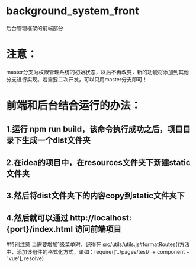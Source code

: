 # background_system_front
后台管理框架的前端部分

# 注意：
master分支为权限管理系统的初始状态，以后不再改变，新的功能将添加到其他分支进行实现。若需要二次开发，可以只用master分支即可！

# 前端和后台结合运行的办法：
## 1.运行 npm run build，该命令执行成功之后，项目目录下生成一个dist文件夹
## 2.在idea的项目中，在resources文件夹下新建static文件夹
## 3.然后将dist文件夹下的内容copy到static文件夹下
## 4.然后就可以通过 http://localhost:{port}/index.html 访问前端项目

#特别注意
当需要增加1级菜单时，记得在 src/utils/utils.js#formatRoutes()方法中，添加该组件的格式化方式，诸如：require(['../pages/test/' + component + '.vue'], resolve)